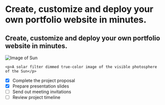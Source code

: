 # Create, customize and deploy your own portfolio website in minutes.
## Create, customize and deploy your own portfolio website in minutes.

![Image of Sun](https://en.wikipedia.org/wiki/File:The_Sun_in_white_light.jpg)

```
<p>A solar filter dimmed true-color image of the visible photosphere of the Sun</p>
```


- [x] Complete the project proposal
- [x] Prepare presentation slides
- [ ] Send out meeting invitations
- [ ] Review project timeline
